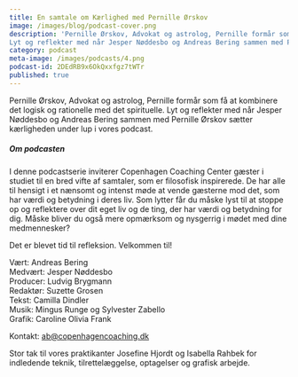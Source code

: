```yaml
---
title: En samtale om Kærlighed med Pernille Ørskov
image: /images/blog/podcast-cover.png
description: 'Pernille Ørskov, Advokat og astrolog, Pernille formår som få at kombinere det logisk og rationelle med det spirituelle.
Lyt og reflekter med når Jesper Nøddesbo og Andreas Bering sammen med Pernille Ørskov sætter kærligheden under lup i vores podcast.'
category: podcast
meta-image: /images/podcasts/4.png
podcast-id: 2DEdRB9x6OkQxxfgz7tWTr
published: true
---
```

Pernille Ørskov, Advokat og astrolog, Pernille formår som få at kombinere det logisk og rationelle med det spirituelle.
Lyt og reflekter med når Jesper Nøddesbo og Andreas Bering sammen med Pernille Ørskov sætter kærligheden under lup i vores podcast.

##### Om podcasten

I denne podcastserie inviterer Copenhagen Coaching Center gæster i studiet til en bred vifte af samtaler, som er filosofisk inspirerede. De har alle til hensigt i et nænsomt og intenst møde at vende gæsterne mod det, som har værdi og betydning i deres liv. Som lytter får du måske lyst til at stoppe op og reflektere over dit eget liv og de ting, der har værdi og betydning for dig. Måske bliver du også mere opmærksom og nysgerrig i mødet med dine medmennesker?

Det er blevet tid til refleksion. Velkommen til!

Vært: Andreas Bering<br>Medvært: Jesper Nøddesbo<br>Producer: Ludvig Brygmann<br>Redaktør: Suzette Grosen<br>Tekst: Camilla Dindler<br>Musik: Mingus Runge og Sylvester Zabello<br>Grafik: Caroline Olivia Frank

Kontakt: ab@copenhagencoaching.dk

Stor tak til vores praktikanter Josefine Hjordt og Isabella Rahbek for indledende teknik, tilrettelæggelse, optagelser og grafisk arbejde.